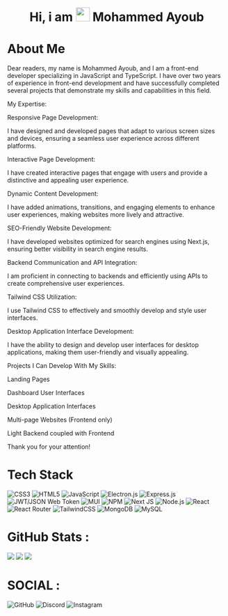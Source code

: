 <div align="center"><h1> Hi, i am <img src="https://raw.githubusercontent.com/TheDudeThatCode/TheDudeThatCode/master/Assets/Hi.gif" width="32px"/> Mohammed Ayoub </h1> </div>

# About Me
Dear readers, my name is Mohammed Ayoub, and I am a front-end developer specializing in JavaScript and TypeScript. I have over two years of experience in front-end development and have successfully completed several projects that demonstrate my skills and capabilities in this field.

My Expertise:

Responsive Page Development:

I have designed and developed pages that adapt to various screen sizes and devices, ensuring a seamless user experience across different platforms.

Interactive Page Development:

I have created interactive pages that engage with users and provide a distinctive and appealing user experience.

Dynamic Content Development:

I have added animations, transitions, and engaging elements to enhance user experiences, making websites more lively and attractive.

SEO-Friendly Website Development:

I have developed websites optimized for search engines using Next.js, ensuring better visibility in search engine results.

Backend Communication and API Integration:

I am proficient in connecting to backends and efficiently using APIs to create comprehensive user experiences.

Tailwind CSS Utilization:

I use Tailwind CSS to effectively and smoothly develop and style user interfaces.

Desktop Application Interface Development:

I have the ability to design and develop user interfaces for desktop applications, making them user-friendly and visually appealing.

Projects I Can Develop With My Skills:

Landing Pages

Dashboard User Interfaces

Desktop Application Interfaces

Multi-page Websites (Frontend only)

Light Backend coupled with Frontend

Thank you for your attention!



# Tech Stack
![CSS3](https://img.shields.io/badge/css3-%231572B6.svg?logo=css3&logoColor=white&style=for-the-badge)
![HTML5](https://img.shields.io/badge/html5-%23E34F26.svg?logo=html5&logoColor=white&style=for-the-badge)
![JavaScript](https://img.shields.io/badge/javascript-%23323330.svg?logo=javascript&logoColor=%23F7DF1E&style=for-the-badge)
![Electron.js](https://img.shields.io/badge/Electron-191970?logo=Electron&logoColor=white&style=for-the-badge)
![Express.js](https://img.shields.io/badge/express.js-%23404d59.svg?logo=express&logoColor=%2361DAFB&style=for-the-badge)
![JWT/JSON Web Token](https://img.shields.io/badge/JWT-black?logo=JSON%20web%20tokens&style=for-the-badge)
![MUI ](https://img.shields.io/badge/MUI-%230081CB.svg?logo=material-ui&logoColor=white&style=for-the-badge)
![NPM ](https://img.shields.io/badge/NPM-%23000000.svg?logo=npm&logoColor=white&style=for-the-badge)
![Next JS ](https://img.shields.io/badge/Next-black?logo=next.js&logoColor=white&style=for-the-badge)
![Node.js ](https://img.shields.io/badge/node.js-6DA55F?logo=node.js&logoColor=white&style=for-the-badge)
![React](https://img.shields.io/badge/react-%2320232a.svg?logo=react&logoColor=%2361DAFB&style=for-the-badge)
![React Router](https://img.shields.io/badge/React_Router-CA4245?logo=react-router&logoColor=white&style=for-the-badge)
![TailwindCSS](https://img.shields.io/badge/tailwindcss-%2338B2AC.svg?logo=tailwind-css&logoColor=white&style=for-the-badge)
![MongoDB](https://img.shields.io/badge/MongoDB-%234ea94b.svg?logo=mongodb&logoColor=white&style=for-the-badge)
![MySQL](https://img.shields.io/badge/mysql-%2300f.svg?logo=mysql&logoColor=white&style=for-the-badge)


# GitHub Stats :
![](https://github-readme-stats.vercel.app/api?username=Mohmed-Ayoub-Js&hide_border=false&include_all_commits=false&count_private=false)
![](https://github-readme-streak-stats.herokuapp.com/?user=Mohmed-Ayoub-Js&hide_border=false)
![](https://github-readme-stats.vercel.app/api/top-langs/?username=Mohmed-Ayoub-Js&hide_border=false&include_all_commits=false&count_private=false&layout=compact)

# SOCIAL : 
![GitHub](https://img.shields.io/badge/github-%23121011.svg?logo=github&logoColor=white&style=for-the-badge)
![Discord](https://img.shields.io/badge/%3Cabo_aisha%3E-%237289DA.svg?logo=discord&logoColor=white&style=for-the-badge)
![Instagram](https://img.shields.io/badge/<mohammed_ayoub_js>-%23E4405F.svg?logo=Instagram&logoColor=white&style=for-the-badge)
